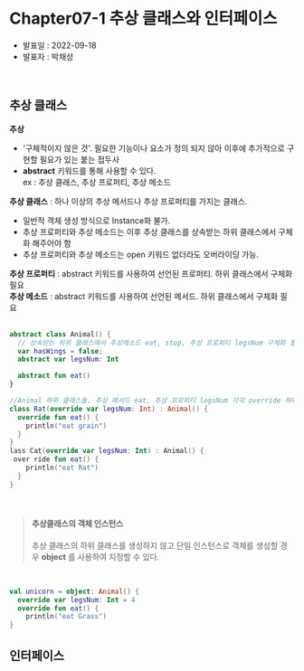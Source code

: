 # Chapter07-1 추상 클래스와 인터페이스
* 발표일 : 2022-09-18
* 발표자 : 박채성   
<br/>

## 추상 클래스

**추상**
* '구체적이지 않은 것'. 필요한 기능이나 요소가 정의 되지 않아 이후에 추가적으로 구현할 필요가 있는 붙는 접두사<br>
* **abstract** 키워드를 통해 사용할 수 있다. <br>
  ex : 추상 클래스, 추상 프로퍼티, 추상 메소드 <br>

 **추상 클래스** : 하나 이상의 추상 메서드나 추상 프로퍼티를 가지는 클래스. 
  * 일반적 객체 생성 방식으로 Instance화 불가.<br>
  * 추상 프로퍼티와 추상 메소드는 이후 추상 클래스를 상속받는 하위 클래스에서 구체화 해주어야 함 <br>
  * 추상 프로퍼티와 추상 메소드는 open 키워드 없더라도 오버라이딩 가능.

 **추상 프로퍼티** : abstract 키워드를 사용하여 선언된 프로퍼티. 하위 클래스에서 구체화 필요 <br>
 **추상 메소드** : abstract 키워드를 사용하여 선언된 메서드. 하위 클래스에서 구체화 필요 <br><br>

```kotlin
abstract class Animal() { 
  // 상속받는 하위 클래스에서 추상메소드 eat, stop, 추상 프로퍼티 legsNum 구체화 필요.
  var hasWings = false;
  abstract var legsNum: Int

  abstract fun eat()
}

//Animal 하위 클래스들. 추상 메서드 eat, 추상 프로퍼티 legsNum 각각 override 하여 구체화.
class Rat(override var legsNum: Int) : Animal() {
  override fun eat() {
    println("eat grain")
  }
}
lass Cat(override var legsNum: Int) : Animal() {
 over ride fun eat() {
    println("eat Rat")
  }
}

```
<br>

> #### **추상클래스의 객체 인스턴스** <br>
> 추상 클래스의 하위 클래스를 생성하지 않고 단일 인스턴스로 객체를 생성할 경우 **object** 를 사용하여 지정할 수 있다. 

<br>

```kotlin
val unicorn = object: Animal() {
  override var legsNum: Int = 4
  override fun eat() {
    println("eat Grass")
}
```
   
## 인터페이스


